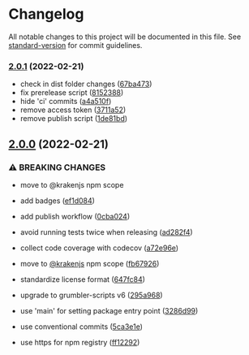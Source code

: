 # Changelog

All notable changes to this project will be documented in this file. See [standard-version](https://github.com/conventional-changelog/standard-version) for commit guidelines.

### [2.0.1](https://github.com/krakenjs/grumbler/compare/v2.0.0...v2.0.1) (2022-02-21)


* check in dist folder changes ([67ba473](https://github.com/krakenjs/grumbler/commit/67ba473ea9c8677fd843e8078aa48a7a7025c604))
* fix prerelease script ([8152388](https://github.com/krakenjs/grumbler/commit/8152388fdbf392e5fb65d24243217804905f2ae7))
* hide 'ci' commits ([a4a510f](https://github.com/krakenjs/grumbler/commit/a4a510fec61a7c3d9373be7ddafc967b6f4010b1))
* remove access token ([3711a52](https://github.com/krakenjs/grumbler/commit/3711a529c92c5a097d08cccfddd30b49426d0cf9))
* remove publish script ([1de81bd](https://github.com/krakenjs/grumbler/commit/1de81bd2d6e14b261529de6a5ecb4f6ab687cd62))

## [2.0.0](https://github.com/krakenjs/grumbler/compare/v1.0.29...v2.0.0) (2022-02-21)


### ⚠ BREAKING CHANGES

* move to @krakenjs npm scope

* add badges ([ef1d084](https://github.com/krakenjs/grumbler/commit/ef1d08443cde912e16865b34427cf20c02b3d9ee))
* add publish workflow ([0cba024](https://github.com/krakenjs/grumbler/commit/0cba0247af69bd4b7880c17de42e090bfd391de1))
* avoid running tests twice when releasing ([ad282f4](https://github.com/krakenjs/grumbler/commit/ad282f457fbb1ee4c8716d044d61f30656627432))
* collect code coverage with codecov ([a72e96e](https://github.com/krakenjs/grumbler/commit/a72e96e915c0630a4dd38a60d8bf300a04a782e1))
* move to [@krakenjs](https://github.com/krakenjs) npm scope ([fb67926](https://github.com/krakenjs/grumbler/commit/fb6792655a4081bdc08e5cff47a301a379e01aee))
* standardize license format ([647fc84](https://github.com/krakenjs/grumbler/commit/647fc84c9ca64cc5f037a29a4f2afb99644a8700))
* upgrade to grumbler-scripts v6 ([295a968](https://github.com/krakenjs/grumbler/commit/295a968df128f9c266437252466b26f780476d37))
* use 'main' for setting package entry point ([3286d99](https://github.com/krakenjs/grumbler/commit/3286d99f7a6c6321ae4d9c1e790edd7147f7e475))
* use conventional commits ([5ca3e1e](https://github.com/krakenjs/grumbler/commit/5ca3e1e74340c2270fd5e12518d9d2d7f35d84e6))
* use https for npm registry ([ff12292](https://github.com/krakenjs/grumbler/commit/ff12292e0221e8828e6abef8c4a68543e81d510f))

